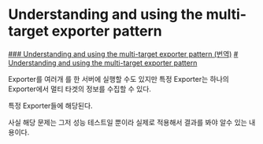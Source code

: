# Understanding and using the multi-target exporter pattern
[### Understanding and using the multi-target exporter pattern (번역)](https://godekdls.github.io/Prometheus/guides.multi-target-exporter/)
[# Understanding and using the multi-target exporter pattern](https://prometheus.io/docs/guides/multi-target-exporter/#understanding-and-using-the-multi-target-exporter-pattern)

Exporter를 여러개 를 한 서버에 실행할 수도 있지만 특정 Exporter는 하나의 Exporter에서 멀티 타겟의 정보를 수집할 수 있다.

특정 Exporter들에 해당된다.

사실 해당 문제는 그저 성능 테스트일 뿐이라 실제로 적용해서 결과를 봐야 알수 있는 내용이다.